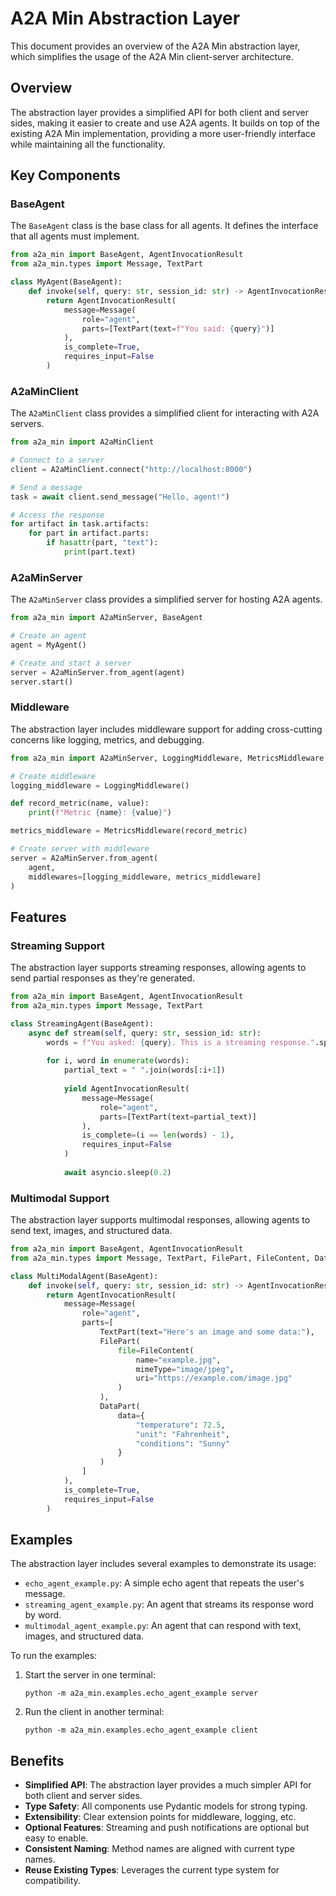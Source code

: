 # A2A Min Abstraction Layer

This document provides an overview of the A2A Min abstraction layer, which simplifies the usage of the A2A Min client-server architecture.

## Overview

The abstraction layer provides a simplified API for both client and server sides, making it easier to create and use A2A agents. It builds on top of the existing A2A Min implementation, providing a more user-friendly interface while maintaining all the functionality.

## Key Components

### BaseAgent

The `BaseAgent` class is the base class for all agents. It defines the interface that all agents must implement.

```python
from a2a_min import BaseAgent, AgentInvocationResult
from a2a_min.types import Message, TextPart

class MyAgent(BaseAgent):
    def invoke(self, query: str, session_id: str) -> AgentInvocationResult:
        return AgentInvocationResult(
            message=Message(
                role="agent",
                parts=[TextPart(text=f"You said: {query}")]
            ),
            is_complete=True,
            requires_input=False
        )
```

### A2aMinClient

The `A2aMinClient` class provides a simplified client for interacting with A2A servers.

```python
from a2a_min import A2aMinClient

# Connect to a server
client = A2aMinClient.connect("http://localhost:8000")

# Send a message
task = await client.send_message("Hello, agent!")

# Access the response
for artifact in task.artifacts:
    for part in artifact.parts:
        if hasattr(part, "text"):
            print(part.text)
```

### A2aMinServer

The `A2aMinServer` class provides a simplified server for hosting A2A agents.

```python
from a2a_min import A2aMinServer, BaseAgent

# Create an agent
agent = MyAgent()

# Create and start a server
server = A2aMinServer.from_agent(agent)
server.start()
```

### Middleware

The abstraction layer includes middleware support for adding cross-cutting concerns like logging, metrics, and debugging.

```python
from a2a_min import A2aMinServer, LoggingMiddleware, MetricsMiddleware

# Create middleware
logging_middleware = LoggingMiddleware()

def record_metric(name, value):
    print(f"Metric {name}: {value}")

metrics_middleware = MetricsMiddleware(record_metric)

# Create server with middleware
server = A2aMinServer.from_agent(
    agent,
    middlewares=[logging_middleware, metrics_middleware]
)
```

## Features

### Streaming Support

The abstraction layer supports streaming responses, allowing agents to send partial responses as they're generated.

```python
from a2a_min import BaseAgent, AgentInvocationResult
from a2a_min.types import Message, TextPart

class StreamingAgent(BaseAgent):
    async def stream(self, query: str, session_id: str):
        words = f"You asked: {query}. This is a streaming response.".split()
        
        for i, word in enumerate(words):
            partial_text = " ".join(words[:i+1])
            
            yield AgentInvocationResult(
                message=Message(
                    role="agent",
                    parts=[TextPart(text=partial_text)]
                ),
                is_complete=(i == len(words) - 1),
                requires_input=False
            )
            
            await asyncio.sleep(0.2)
```

### Multimodal Support

The abstraction layer supports multimodal responses, allowing agents to send text, images, and structured data.

```python
from a2a_min import BaseAgent, AgentInvocationResult
from a2a_min.types import Message, TextPart, FilePart, FileContent, DataPart

class MultiModalAgent(BaseAgent):
    def invoke(self, query: str, session_id: str) -> AgentInvocationResult:
        return AgentInvocationResult(
            message=Message(
                role="agent",
                parts=[
                    TextPart(text="Here's an image and some data:"),
                    FilePart(
                        file=FileContent(
                            name="example.jpg",
                            mimeType="image/jpeg",
                            uri="https://example.com/image.jpg"
                        )
                    ),
                    DataPart(
                        data={
                            "temperature": 72.5,
                            "unit": "Fahrenheit",
                            "conditions": "Sunny"
                        }
                    )
                ]
            ),
            is_complete=True,
            requires_input=False
        )
```

## Examples

The abstraction layer includes several examples to demonstrate its usage:

- `echo_agent_example.py`: A simple echo agent that repeats the user's message.
- `streaming_agent_example.py`: An agent that streams its response word by word.
- `multimodal_agent_example.py`: An agent that can respond with text, images, and structured data.

To run the examples:

1. Start the server in one terminal:
   ```
   python -m a2a_min.examples.echo_agent_example server
   ```

2. Run the client in another terminal:
   ```
   python -m a2a_min.examples.echo_agent_example client
   ```

## Benefits

- **Simplified API**: The abstraction layer provides a much simpler API for both client and server sides.
- **Type Safety**: All components use Pydantic models for strong typing.
- **Extensibility**: Clear extension points for middleware, logging, etc.
- **Optional Features**: Streaming and push notifications are optional but easy to enable.
- **Consistent Naming**: Method names are aligned with current type names.
- **Reuse Existing Types**: Leverages the current type system for compatibility.